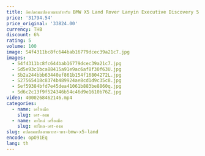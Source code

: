 ```yaml
---
title: ล้อปลอมแปลงเหมาะสําหรับ BMW X5 Land Rover Lanyin Executive Discovery 5-star Pulse Benz G500GLE การปรับเปลี่ยน
price: '31794.54'
price_original: '33824.00'
currency: THB
discount: 6%
rating: 5
volume: 100
image: S4f4311bc8fc644bab16779dcec39a21c7.jpg
images:
  - S4f4311bc8fc644bab16779dcec39a21c7.jpg
  - Sd5e93c1bca88415a91e9ac6af8f30f63U.jpg
  - Sb2a244bbb63440ef861b154f16804272L.jpg
  - S27565418c8374b489924ae8cd1d9c35c8.jpg
  - Sef59384bfd7e45dea41061b883be8860q.jpg
  - Sd6c2c13f9f524346b54c46d9e1610b76Z.jpg
video: 4000268462146.mp4
categories:
  - name: เครื่องมือ
    slug: เคร-องม
  - name: อะไหล่ เครื่องมือ
    slug: อะไหล-เคร-องม
slug: อปลอมแปลงเหมาะส-าหร-bmw-x5-land
encode: opO91Eq
lang: th
---
```

  